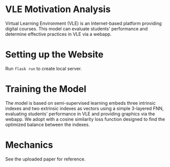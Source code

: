 # VLE Motivation Analysis
Virtual Learning Environment (VLE) is an Internet-based platform providing digital courses. This model can evaluate students' performance and determine effective practices in VLE via a webapp.

# Setting up the Website
Run ```flask run``` to create local server.

# Training the Model
The model is based on semi-supervised learning embeds three intrinsic indexes and two extrinsic indexes as vectors using a simple 3-layered FNN, evaluating students' performance in VLE and providing graphics via the webapp. We adopt with a cosine similarity loss function designed to find the optimized balance between the indexes.

# Mechanics
See the uploaded paper for reference.
